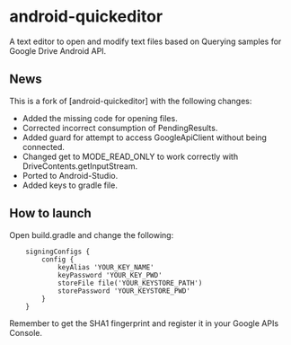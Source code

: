 # android-quickeditor
A text editor to open and modify text files based on Querying samples for Google Drive Android API.

## News
This is a fork of [android-quickeditor] with the following changes:
* Added the missing code for opening files.
* Corrected incorrect consumption of PendingResults.
* Added guard for attempt to access GoogleApiClient without being connected.
* Changed get to MODE_READ_ONLY to work correctly with DriveContents.getInputStream.
* Ported to Android-Studio.
* Added keys to gradle file.

## How to launch
Open build.gradle and change the following:
```
    signingConfigs {
        config {
            keyAlias 'YOUR_KEY_NAME'
            keyPassword 'YOUR_KEY_PWD'
            storeFile file('YOUR_KEYSTORE_PATH')
            storePassword 'YOUR_KEYSTORE_PWD'
        }
    }
```
Remember to get the SHA1 fingerprint and register it in your Google APIs Console.
